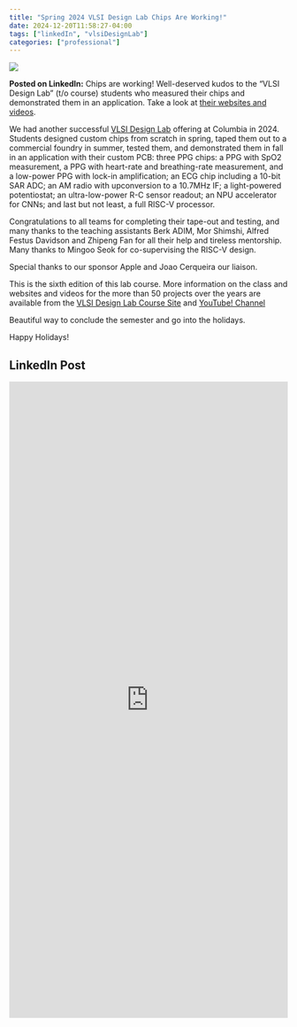 ```yaml
---
title: "Spring 2024 VLSI Design Lab Chips Are Working!"
date: 2024-12-20T11:58:27-04:00
tags: ["linkedIn", "vlsiDesignLab"]
categories: ["professional"]
---
```


![](EE6350_S24_group.jpeg)

**Posted on LinkedIn:** Chips are working! Well-deserved kudos to the “VLSI Design Lab” (t/o course) students who measured their chips and demonstrated them in an application. Take a look at [their websites and videos](https://www.ee.columbia.edu/~kinget/EE6350_S24).

We had another successful <a href="https://www.ee.columbia.edu/~kinget/vlsidesignlab">VLSI Design Lab</a> offering at Columbia in 2024. Students designed custom chips from scratch in spring, taped them out to a commercial foundry in summer, tested them, and demonstrated them in fall in an application with their custom PCB: three PPG chips: a PPG with SpO2 measurement, a PPG with heart-rate and breathing-rate measurement, and a low-power PPG with lock-in amplification; an ECG chip including a 10-bit SAR ADC; an AM radio with upconversion to a 10.7MHz IF; a light-powered potentiostat; an ultra-low-power R-C sensor readout; an NPU accelerator for CNNs; and last but not least, a full RISC-V processor.

Congratulations to all teams for completing their tape-out and testing, and many thanks to the teaching assistants Berk ADIM, Mor Shimshi, Alfred Festus Davidson and Zhipeng Fan for all their help and tireless mentorship. Many thanks to Mingoo Seok for co-supervising the RISC-V design. 

Special thanks to our sponsor Apple and Joao Cerqueira our liaison. 

This is the sixth edition of this lab course. More information on the class and websites and videos for the more than 50 projects over the years are available from the <a href="https://vlsidesignlab.org">VLSI Design Lab Course Site</a> and [YouTube! Channel](https://www.youtube.com/@vlsidesignlabcourse)

Beautiful way to conclude the semester and go into the holidays. 

Happy Holidays!

## LinkedIn Post

<iframe src="https://www.linkedin.com/embed/feed/update/urn:li:share:7277241894902890496" height="1150" width="504" frameborder="0" allowfullscreen="" title="Embedded post"></iframe>